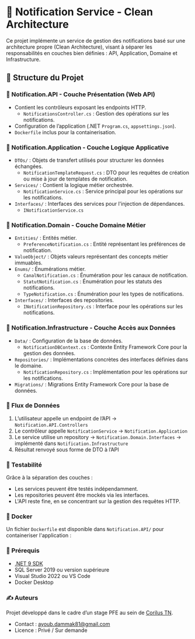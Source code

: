 # 🏥 Notification Service - Clean Architecture

Ce projet implémente un service de gestion des notifications basé sur une architecture propre (Clean Architecture), visant à séparer les responsabilités en couches bien définies : API, Application, Domaine et Infrastructure.

## 📁 Structure du Projet
### 📌 Notification.API - Couche Présentation (Web API)

- Contient les contrôleurs exposant les endpoints HTTP.
  - `NotificationsController.cs` : Gestion des opérations sur les notifications.
- Configuration de l’application (.NET `Program.cs`, `appsettings.json`).
- `Dockerfile` inclus pour la containerisation.

### 📌 Notification.Application - Couche Logique Applicative

- `DTOs/` : Objets de transfert utilisés pour structurer les données échangées.
  - `NotificationTemplateRequest.cs` : DTO pour les requêtes de création ou mise à jour de templates de notification.
- `Services/` : Contient la logique métier orchestrée.
  - `NotificationService.cs` : Service principal pour les opérations sur les notifications.
- `Interfaces/` : Interfaces des services pour l'injection de dépendances.
  - `INotificationService.cs`

### 📌 Notification.Domain - Couche Domaine Métier

- `Entities/` : Entités métier.
  - `PreferenceNotification.cs` : Entité représentant les préférences de notification.
- `ValueObject/` : Objets valeurs représentant des concepts métier immuables.
- `Enums/` : Énumérations métier.
  - `CanalNotification.cs` : Énumération pour les canaux de notification.
  - `StatutNotification.cs` : Énumération pour les statuts des notifications.
  - `TypeNotification.cs` : Énumération pour les types de notifications.
- `Interfaces/` : Interfaces des repositories.
  - `INotificationRepository.cs` : Interface pour les opérations sur les notifications.

### 📌 Notification.Infrastructure - Couche Accès aux Données

- `Data/` : Configuration de la base de données.
  - `NotificationDBContext.cs` : Contexte Entity Framework Core pour la gestion des données.
- `Repositories/` : Implémentations concrètes des interfaces définies dans le domaine.
  - `NotificationRepository.cs` : Implémentation pour les opérations sur les notifications.
- `Migrations/` : Migrations Entity Framework Core pour la base de données.

### 🔄 Flux de Données

1. L’utilisateur appelle un endpoint de l’API → `Notification.API.Controllers`
2. Le contrôleur appelle `NotificationService` → `Notification.Application`
3. Le service utilise un repository → `Notification.Domain.Interfaces` → implémenté dans `Notification.Infrastructure`
4. Résultat renvoyé sous forme de DTO à l’API

### 🧪 Testabilité

Grâce à la séparation des couches :

- Les services peuvent être testés indépendamment.
- Les repositories peuvent être mockés via les interfaces.
- L'API reste fine, en se concentrant sur la gestion des requêtes HTTP.

### 🐳 Docker

Un fichier `Dockerfile` est disponible dans `Notification.API/` pour containeriser l'application :

### 📌 Prérequis

- [.NET 9 SDK](https://dotnet.microsoft.com/)
- SQL Server 2019 ou version supérieure
- Visual Studio 2022 ou VS Code
- Docker Desktop

### ✍️ Auteurs

Projet développé dans le cadre d’un stage PFE au sein de [Corilus TN](https://www.corilus.be/fr/).

- Contact : [ayoub.dammak81@gmail.com](mailto:ayoub.dammak81@gmail.com)
- Licence : Privé / Sur demande